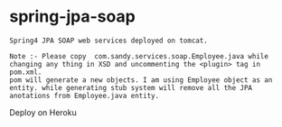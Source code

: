 # spring-jpa-soap
    Spring4 JPA SOAP web services deployed on tomcat.

    Note :- Please copy  com.sandy.services.soap.Employee.java while changing any thing in XSD and uncommenting the <plugin> tag in pom.xml.
    pom will generate a new objects. I am using Employee object as an entity. while generating stub system will remove all the JPA anotations from Employee.java entity.
    
Deploy on Heroku
